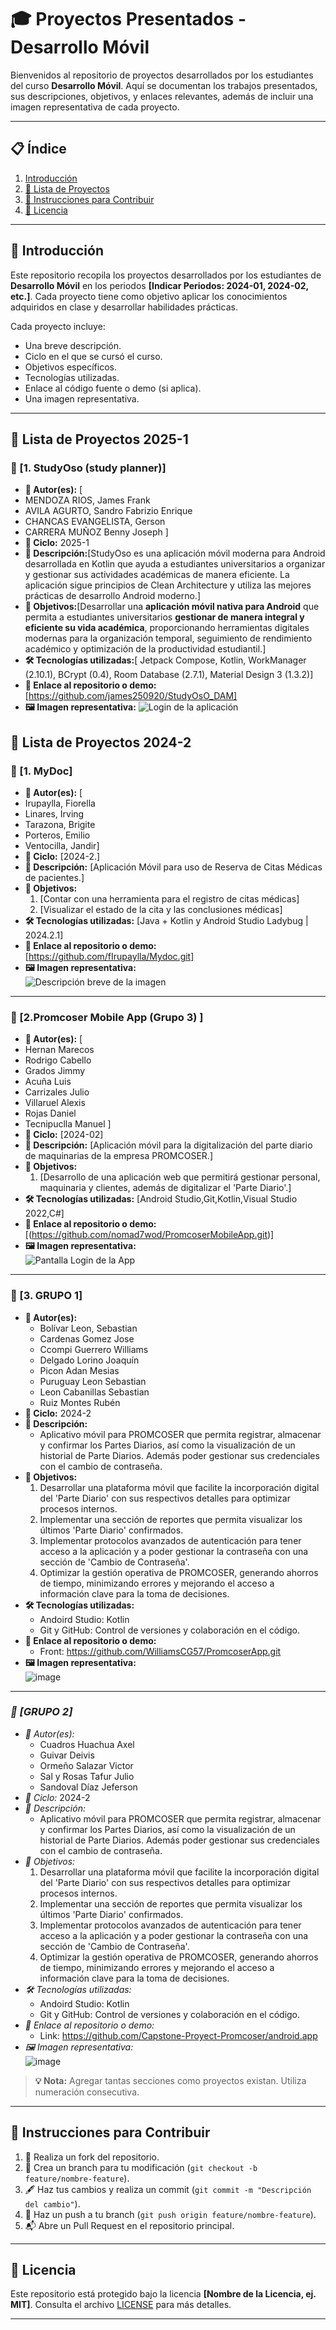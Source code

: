 # 🎓 **Proyectos Presentados - Desarrollo Móvil**

Bienvenidos al repositorio de proyectos desarrollados por los estudiantes del curso **Desarrollo Móvil**. Aquí se documentan los trabajos presentados, sus descripciones, objetivos, y enlaces relevantes, además de incluir una imagen representativa de cada proyecto.

---

## 📋 **Índice**
1. [Introducción](#introducción)
2. [📂 Lista de Proyectos](#lista-de-proyectos)
3. [🔧 Instrucciones para Contribuir](#instrucciones-para-contribuir)
4. [📜 Licencia](#licencia)

---

## 📝 **Introducción**

Este repositorio recopila los proyectos desarrollados por los estudiantes de **Desarrollo Móvil** en los periodos **[Indicar Periodos: 2024-01, 2024-02, etc.]**. Cada proyecto tiene como objetivo aplicar los conocimientos adquiridos en clase y desarrollar habilidades prácticas.

Cada proyecto incluye:
- Una breve descripción.
- Ciclo en el que se cursó el curso.
- Objetivos específicos.
- Tecnologías utilizadas.
- Enlace al código fuente o demo (si aplica).
- Una imagen representativa.

---


## 📂 **Lista de Proyectos 2025-1**
### **📌 [1. StudyOso (study planner)]**
- **👥 Autor(es):** [
- MENDOZA RIOS, James Frank
- AVILA AGURTO, Sandro Fabrizio Enrique
- CHANCAS EVANGELISTA, Gerson
- CARRERA MUÑOZ Benny Joseph
]
- **📅 Ciclo:** 2025-1
- **📖 Descripción:**[StudyOso es una aplicación móvil moderna para Android desarrollada en Kotlin que ayuda a estudiantes universitarios a organizar y gestionar sus actividades académicas de manera eficiente. La aplicación sigue principios de Clean Architecture y utiliza las mejores prácticas de desarrollo Android moderno.]
- **🎯 Objetivos:**[Desarrollar una **aplicación móvil nativa para Android** que permita a estudiantes universitarios **gestionar de manera integral y eficiente su vida académica**, proporcionando herramientas digitales modernas para la organización temporal, seguimiento de rendimiento académico y optimización de la productividad estudiantil.]
- **🛠️ Tecnologías utilizadas:**[ Jetpack Compose, Kotlin, WorkManager (2.10.1), BCrypt (0.4), Room Database (2.7.1), Material Design 3 (1.3.2)]
- **🔗 Enlace al repositorio o demo:** [https://github.com/james250920/StudyOsO_DAM]
- **🖼️ Imagen representativa:** 
![Login de la aplicación ](https://github.com/james250920/mobile-projects/blob/main/StudyOso.png)

## 📂 **Lista de Proyectos 2024-2**


### **📌 [1. MyDoc]**
- **👥 Autor(es):** [
- Irupaylla, Fiorella
- Linares, Irving
- Tarazona, Brigite
- Porteros, Emilio
- Ventocilla, Jandir]
- **📅 Ciclo:** [2024-2.]
- **📖 Descripción:** [Aplicación Móvil para uso de Reserva de Citas Médicas de pacientes.]
- **🎯 Objetivos:**
  1. [Contar con una herramienta para el registro de citas médicas]
  2. [Visualizar el estado de la cita y las conclusiones médicas]
- **🛠️ Tecnologías utilizadas:** [Java + Kotlin y Android Studio Ladybug | 2024.2.1]
- **🔗 Enlace al repositorio o demo:** [https://github.com/fIrupaylla/Mydoc.git]
- **🖼️ Imagen representativa:**  
  ![Descripción breve de la imagen](https://raw.githubusercontent.com/luischang/mobile-projects/refs/heads/main/Screenshot_5%20(1).jpg)

---

### **📌 [2.Promcoser Mobile App (Grupo 3) ]**
- **👥 Autor(es):** [
- Hernan Marecos
- Rodrigo Cabello
- Grados  Jimmy
- Acuña Luis 
- Carrizales Julio 
- Villaruel Alexis 
- Rojas Daniel 
- Tecnipuclla Manuel ]
- **📅 Ciclo:** [2024-02]
- **📖 Descripción:** [Aplicación móvil para la digitalización del parte diario de maquinarias de la empresa PROMCOSER.]
- **🎯 Objetivos:**
  1. [Desarrollo de una aplicación web que permitirá gestionar personal, maquinaria y clientes, además de digitalizar el 'Parte Diario'.]
- **🛠️ Tecnologías utilizadas:** [Android Studio,Git,Kotlin,Visual Studio 2022,C#]
- **🔗 Enlace al repositorio o demo:** [(https://github.com/nomad7wod/PromcoserMobileApp.git)]
- **🖼️ Imagen representativa:**  
  ![Pantalla Login de la App](https://raw.githubusercontent.com/luischang/mobile-projects/refs/heads/main/grupo3.png)

---

### **📌 [3. GRUPO 1]**
- **👥 Autor(es):**
  - Bolívar Leon, Sebastian
  - Cardenas Gomez Jose
  - Ccompi Guerrero Williams
  - Delgado Lorino Joaquín
  - Picon Adan Mesias
  - Puruguay Leon Sebastian
  - Leon Cabanillas Sebastian
  - Ruiz Montes Rubén
- **📅 Ciclo:** 2024-2
- **📖 Descripción:** 
  - Aplicativo móvil para PROMCOSER que permita registrar, almacenar y confirmar los Partes Diarios, así como la visualización de un historial de Parte Diarios. Además poder gestionar sus credenciales con el cambio de contraseña.
- **🎯 Objetivos:**
  1. Desarrollar una plataforma móvil que facilite la incorporación digital del 'Parte Diario' con sus respectivos detalles para optimizar procesos internos.
  2. Implementar una sección de reportes que permita visualizar los últimos 'Parte Diario' confirmados.
  4. Implementar protocolos avanzados de autenticación para tener acceso a la aplicación y a poder gestionar la contraseña con una sección de 'Cambio de Contraseña'.
  3. Optimizar la gestión operativa de PROMCOSER, generando ahorros de tiempo, minimizando errores y mejorando el acceso a información clave para la toma de decisiones.
- **🛠️ Tecnologías utilizadas:**
  - Andoird Studio: Kotlin
  - Git y GitHub: Control de versiones y colaboración en el código.
- **🔗 Enlace al repositorio o demo:**
  - Front: https://github.com/WilliamsCG57/PromcoserApp.git
- **🖼️ Imagen representativa:**  
  ![image](https://raw.githubusercontent.com/luischang/mobile-projects/refs/heads/main/grupo1.jpeg)

---

### *📌 [GRUPO 2]*
- *👥 Autor(es):*
  - Cuadros Huachua Axel
  - Guivar Deivis
  - Ormeño Salazar Victor
  - Sal y Rosas Tafur Julio
  - Sandoval Díaz Jeferson
- *📅 Ciclo:* 2024-2
- *📖 Descripción:* 
  - Aplicativo móvil para PROMCOSER que permita registrar, almacenar y confirmar los Partes Diarios, así como la visualización de un historial de Parte Diarios. Además poder gestionar sus credenciales con el cambio de contraseña.
- *🎯 Objetivos:*
  1. Desarrollar una plataforma móvil que facilite la incorporación digital del 'Parte Diario' con sus respectivos detalles para optimizar procesos internos.
  2. Implementar una sección de reportes que permita visualizar los últimos 'Parte Diario' confirmados.
  4. Implementar protocolos avanzados de autenticación para tener acceso a la aplicación y a poder gestionar la contraseña con una sección de 'Cambio de Contraseña'.
  3. Optimizar la gestión operativa de PROMCOSER, generando ahorros de tiempo, minimizando errores y mejorando el acceso a información clave para la toma de decisiones.
- *🛠 Tecnologías utilizadas:*
  - Andoird Studio: Kotlin
  - Git y GitHub: Control de versiones y colaboración en el código.
- *🔗 Enlace al repositorio o demo:*
  - Link: https://github.com/Capstone-Proyect-Promcoser/android.app
- *🖼 Imagen representativa:*  
  ![image](https://raw.githubusercontent.com/luischang/mobile-projects/refs/heads/main/grupo2.jpeg)

> **💡 Nota:** Agregar tantas secciones como proyectos existan. Utiliza numeración consecutiva.

---

## 🔧 **Instrucciones para Contribuir**

1. 🔀 Realiza un fork del repositorio.
2. 🌱 Crea un branch para tu modificación (`git checkout -b feature/nombre-feature`).
3. 🖋️ Haz tus cambios y realiza un commit (`git commit -m "Descripción del cambio"`).
4. 🚀 Haz un push a tu branch (`git push origin feature/nombre-feature`).
5. 📬 Abre un Pull Request en el repositorio principal.

---

## 📜 **Licencia**

Este repositorio está protegido bajo la licencia **[Nombre de la Licencia, ej. MIT]**. Consulta el archivo [LICENSE](LICENSE) para más detalles.

---
